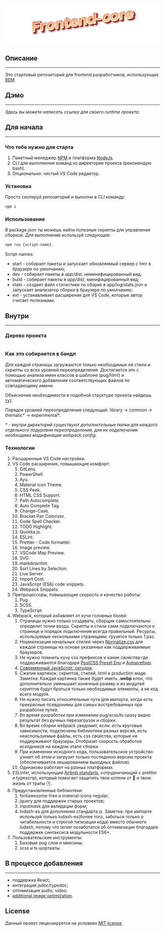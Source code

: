 # ![TOXIN](./app/src/assets/ico/readme-logo.png)

## Описание

---

Это стартовый репозиторий для frontend разработчиков, использующих [BEM](https://en.bem.info/).

## Дэмо

---

_Здесь вы можете написать ссылку для своего runtime проекта_.

## Для начала

---

### Что тебе нужно для старта

1. Пакетный менеджер [NPM](https://www.npmjs.com/) и платформа [NodeJs](https://nodejs.org/en/).
2. CLI для выполнения команд из директории проекта (рекомендую bash).
3. Опционально: чистый VS Code редактор.

### Установка

Просто скопируй репозиторий и выполни в CLI команду:

```bash
npm i
```

### Использование

В package.json ты можешь найти полезные скрипты для управления сборкой. Для выполнения используй следующее:

```bash
npm run {script-name}.
```

Script-names:

- start - собирает пакеты и запускает обновляемый сервер с hmr в браузере по умолчанию;
- dev - собирает пакеты в _app/dist_, неминифицированный вид;
- build - собирает пакеты в _app/dist_, минифицированный вид;
- stats - создает файл статистики по сборке в app/log/stats.json и запускает анализатор сборки в браузере по умолчанию;
- ext - устанавливает расширения для VS Code, которые автор считает полезными.

## Внутри

---

### Дерево проекта

```tree

```

### Как это собирается в бандл

Для каждой страницы загружаются только необходимые ей стили и скрипты со всех уровней переопределения. Достигается это с помощью анализа имен классов в шаблоне (pug/html) и автоматического добавления соответствующих файлов по совпадающему имени.

Объяснение необходимости в подобной структуре проекта найдешь [тут](https://ru.bem.info/methodology/redefinition-levels/).

Порядок уровней переопределения следующий: library -> common -> thematic* -> experimental*.

_\* - внутри директорий существуют дополнительные папки для каждого отдельного подуровня переопределения, для их подключения необходима модификация webpack.config_.

### Технологии

1. Расшаренные VS Code настройки.
2. VS Code расширения, повышающие комфорт:
   1. GitLens.
   2. PowerShell.
   3. Ayu.
   4. Material Icon Theme.
   5. CSS Peek.
   6. HTML CSS Support.
   7. Path Autocomplete.
   8. Auto Complete Tag.
   9. Change-Case.
   10. Bracket Pair Colorizer.
   11. Code Spell Checker.
   12. TODO Highlight.
   13. Quokka.js.
   14. ESLint.
   15. Prettier - Code formatter.
   16. Image preview.
   17. VSCode Map Preview.
   18. SVG.
   19. markdownlint.
   20. Sort Lines by Selection.
   21. Live Server.
   22. Import Cost.
   23. JavaScript (ES6) code snippets.
   24. Webpack Snippets.
3. Препроцессоры, повышающие скорость и качество работы:
   1. Pug.
   2. SCSS.
   3. TypeScript
4. Webpack, который избавляет от кучи головных болей:
   1. Страницы нужно только создавать, сборщик самостоятельно определит точки входа. Скрипты и стили сами подключаются к странице и порядок подключения всегда правильный. Ресурсы, используемые несколькими страницами, грузятся только 1 раз.
   2. Нормализация начальных стилей через [Normalize.css](https://necolas.github.io/normalize.css/) для каждой страницы на основе указанных как поддерживаемые браузеров.
   3. Не нужно помнить кучу css префиксов и какие свойства где поддерживаются благодаря [PostCSS Preset Env](https://github.com/csstools/postcss-preset-env) и [Autoprefixer](https://www.npmjs.com/package/autoprefixer).
   4. [Современный JavaScript, сегодня](https://babeljs.io/).
   5. Сжатие картинок, скриптов, стилей, html в production моде. Заметка: Каждая картинка также будет иметь **.webp** клон, что дополнительно уменьшает конечный размер и из модулей скриптов будут браться только необходимые элементы, а не код всего модуля.
   6. Не нужно писать относительные пути для импорта, когда есть прекрасные псевдонимы для самых востребованных при разработке путей.
   7. Во время разработки при изменении pug/scss/ts сразу видно результат без ручных перезагрузок и сборки.
   8. Во время сборки webpack уведомит, если: есть круговые зависимости, подключены библиотеки разных версий, есть неиспользуемые файлы, есть css свойства, которые не поддерживают браузеры. Отобразит скорость обработки исходников на каждом этапе сборки.
   9. При изменении исходного кода, пользовательское устройство узнает об этом и загрузит только последнюю версию проекта (обеспечивается хешированием выходных файлов).
   10. Одинаково работает на разных платформах.
5. ESLinter, использующий [Airbnb standarts](https://github.com/airbnb/javascript), сотрудничающий с prettier и typescript, который помогает защитить твои колени от :gun: и твою жизнь от траты :clock2:.
6. Предустановленные библиотеки:
   1. fontawesome-free и material-icons-regular;
   2. jquery для поддержки старых проектов;
   3. inputmask для валидации форм;
   4. lodash-es для дополнения стандарта js. Заметка: при импорте используй только lodash-es(более того, заботься только о читабельности и строгой типизации кода) вместо обычного lodash, потому что terser позаботится об оптимизации благодаря поддержке синтаксиса модульности ES6+.
7. Пользовательские инструменты:
   1. Базовые pug слои и миксины;
   2. scss и ts шорткаты.

## В процессе добавления

---

- поддержка React;
- интеграция jsdoc/typedoc;
- оптимизация audio, video;
- [additional image optimization](https://github.com/mixtur/webpack-spritesmith).

## License

Данный проект лицензируется на условиях [MIT license](LICENSE).
